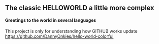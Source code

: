 ## The classic HELLOWORLD a little more complex
####  Greetings to the world in several languages

This project is only for understanding how GITHUB works 
update https://github.com/DannyOnkies/hello-world-colorful

